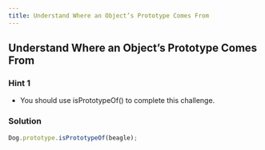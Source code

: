 ```yaml
---
title: Understand Where an Object’s Prototype Comes From
---
```

## Understand Where an Object’s Prototype Comes From

### Hint 1

* You should use isPrototypeOf() to complete this challenge.

### Solution

``` javascript
Dog.prototype.isPrototypeOf(beagle);
```
